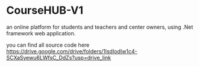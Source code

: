 # CourseHUB-V1
an online platform for students and teachers and center owners, using .Net framework web application.

you can find all source code here
https://drive.google.com/drive/folders/1lsdIodIw1c4-SCXaSyewu6LWfsC_DdZs?usp=drive_link
